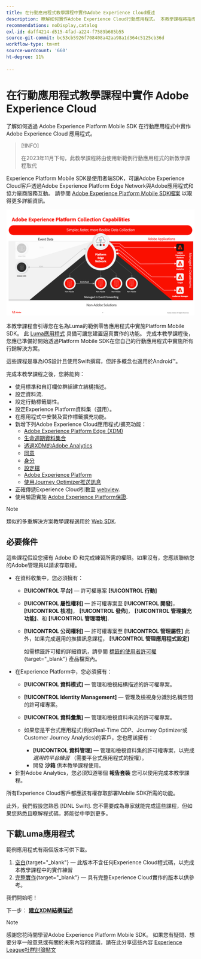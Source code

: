 ```yaml
---
title: 在行動應用程式教學課程中實作Adobe Experience Cloud概述
description: 瞭解如何實作Adobe Experience Cloud行動應用程式。 本教學課程將指導您在一個範例Swift應用程式中實施Experience Cloud應用程式。
recommendations: noDisplay,catalog
exl-id: daff4214-d515-4fad-a224-f7589b685b55
source-git-commit: bc53cb5926f708408a42aa98a1d364c5125cb36d
workflow-type: tm+mt
source-wordcount: '660'
ht-degree: 11%

---
```


# 在行動應用程式教學課程中實作 Adobe Experience Cloud

了解如何透過 Adobe Experience Platform Mobile SDK 在行動應用程式中實作 Adobe Experience Cloud 應用程式。

>[!INFO]
>
> 在2023年11月下旬，此教學課程將由使用新範例行動應用程式的新教學課程取代

Experience Platform Mobile SDK是使用者端SDK，可讓Adobe Experience Cloud客戶透過Adobe Experience Platform Edge Network與Adobe應用程式和協力廠商服務互動。 請參閱 [Adobe Experience Platform Mobile SDK檔案](https://developer.adobe.com/client-sdks/documentation/) 以取得更多詳細資訊。

![建置設定](assets/data-collection-mobile-sdk.png)


本教學課程會引導您在名為Luma的範例零售應用程式中實施Platform Mobile SDK。 此 [Luma應用程式](https://github.com/Adobe-Marketing-Cloud/Luma-iOS-Mobile-App) 具備可讓您建置逼真實作的功能。 完成本教學課程後，您應已準備好開始透過Platform Mobile SDK在您自己的行動應用程式中實施所有行銷解決方案。

這些課程是專為iOS設計且使用Swift撰寫，但許多概念也適用於Android™。

完成本教學課程之後，您將能夠：

* 使用標準和自訂欄位群組建立結構描述。
* 設定資料流.
* 設定行動標籤屬性。
* 設定Experience Platform資料集（選用）。
* 在應用程式中安裝及實作標籤擴充功能。
* 新增下列Adobe Experience Cloud應用程式/擴充功能：
   * [Adobe Experience Platform Edge (XDM)](events.md)
   * [生命週期資料集合](lifecycle-data.md)
   * [透過XDM的Adobe Analytics](analytics.md)
   * [同意](consent.md)
   * [身分](identity.md)
   * [設定檔](profile.md)
   * [Adobe Experience Platform](platform.md)
   * [使用Journey Optimizer推送訊息](journey-optimizer-push.md)
* 正確傳遞Experience Cloud引數至 [webview](web-views.md).
* 使用驗證實施 [Adobe Experience Platform保證](assurance.md).

>[!NOTE]
>
>類似的多重解決方案教學課程適用於 [Web SDK](../tutorial-web-sdk/overview.md).

## 必要條件

這些課程假設您擁有 Adobe ID 和完成練習所需的權限。如果沒有，您應該聯絡您的Adobe管理員以請求存取權。

* 在資料收集中，您必須擁有：
   * **[!UICONTROL 平台]** — 許可權專案 **[!UICONTROL 行動]**
   * **[!UICONTROL 屬性權利]** — 許可權專案至 **[!UICONTROL 開發]**， **[!UICONTROL 核准]**， **[!UICONTROL 發佈]**， **[!UICONTROL 管理擴充功能]**、和 **[!UICONTROL 管理環境]**.
   * **[!UICONTROL 公司權利]** — 許可權專案至 **[!UICONTROL 管理屬性]** 此外，如果完成選用的推播訊息課程， **[!UICONTROL 管理應用程式設定]**

     如需標籤許可權的詳細資訊，請參閱 [標籤的使用者許可權](https://experienceleague.adobe.com/docs/experience-platform/tags/admin/user-permissions.html?lang=zh-Hant){target="_blank"} 產品檔案內。
* 在Experience Platform中，您必須擁有：
   * **[!UICONTROL 資料模式]** — 管理和檢視結構描述的許可權專案。
   * **[!UICONTROL Identity Management]** — 管理及檢視身分識別名稱空間的許可權專案。
   * **[!UICONTROL 資料彙集]** — 管理和檢視資料串流的許可權專案。

   * 如果您是平台式應用程式(例如Real-Time CDP、Journey Optimizer或Customer Journey Analytics)的客戶，您也應該擁有：
      * **[!UICONTROL 資料管理]** — 管理和檢視資料集的許可權專案，以完成 _選用的平台練習_ （需要平台式應用程式的授權）。
      * 開發 **沙箱** 供本教學課程使用。
* 針對Adobe Analytics，您必須知道哪個 **報告套裝** 您可以使用完成本教學課程。

所有Experience Cloud客戶都應該有權存取部署Mobile SDK所需的功能。

此外，我們假設您熟悉 [!DNL Swift]. 您不需要成為專家就能完成這些課程，但如果您熟悉且瞭解程式碼，將能從中學到更多。

## 下載Luma應用程式

範例應用程式有兩個版本可供下載。

1. [空白](https://github.com/Adobe-Marketing-Cloud/Luma-iOS-Mobile-App){target="_blank"}  — 此版本不含任何Experience Cloud程式碼，以完成本教學課程中的實作練習
1. [完整實作](https://github.com/Adobe-Marketing-Cloud/Luma-iOS-Mobile-App){target="_blank"}  — 具有完整Experience Cloud實作的版本以供參考。

我們開始吧！


下一步： **[建立XDM結構描述](create-schema.md)**

>[!NOTE]
>
>感謝您花時間學習Adobe Experience Platform Mobile SDK。 如果您有疑問、想要分享一般意見或有關於未來內容的建議，請在此分享這些內容 [Experience League社群討論貼文](https://experienceleaguecommunities.adobe.com/t5/adobe-experience-platform-data/tutorial-discussion-implement-adobe-experience-cloud-in-mobile/td-p/443796)